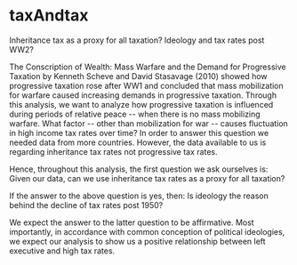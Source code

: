 # taxAndtax
Inheritance tax as a proxy for all taxation? Ideology and tax rates post WW2?

The Conscription of Wealth: Mass Warfare and the Demand for Progressive Taxation by Kenneth Scheve and David Stasavage (2010) showed how progressive taxation rose after WW1 and concluded that mass mobilization for warfare caused increasing demands in progressive taxation. Through this analysis, we want to analyze how progressive taxation is influenced during periods of relative peace -- when there is no mass mobilizing warfare. What factor -- other than mobilization for war -- causes fluctuation in high income tax rates over time? In order to answer this question we needed data from more countries. However, the data available to us is regarding inheritance tax rates not progressive tax rates.

Hence, throughout this analysis, the first question we ask ourselves is: Given our data, can we use inheritance tax rates as a proxy for all taxation?

If the answer to the above question is yes, then: Is ideology the reason behind the decline of tax rates post 1950?

We expect the answer to the latter question to be affirmative. Most importantly, in accordance with common conception of political ideologies, we expect our analysis to show us a positive relationship between left executive and high tax rates.
